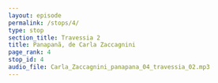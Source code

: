 ```yaml
---
layout: episode
permalink: /stops/4/
type: stop
section_title: Travessia 2
title: Panapanã, de Carla Zaccagnini
page_rank: 4
stop_id: 4
audio_file: Carla_Zaccagnini_panapana_04_travessia_02.mp3
---
```

